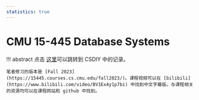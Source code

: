 ```yaml
---
statistics: true
---
```

# CMU 15-445 Database Systems

!!! abstract
    点击 [这里](https://csdiy.wiki/%E6%95%B0%E6%8D%AE%E5%BA%93%E7%B3%BB%E7%BB%9F/15445/)可以跳转到 CSDIY 中的记录。

    笔者修习的版本是 [Fall 2023](https://15445.courses.cs.cmu.edu/fall2023/)。课程视频可以在 [bilibili](https://www.bilibili.com/video/BV1Ex4y1p7bi) 中找到中文字幕版。与课程相关的资源均可以在课程网站和 github 中找到。


